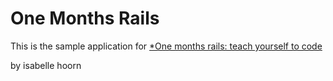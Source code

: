 # One Months Rails

This is the sample application for 
[*One months rails: teach yourself to code](http://isabellehoorn.nl)

by isabelle hoorn 